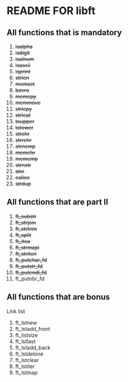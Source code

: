 # README FOR libft
## All functions that is mandatory

1. ~~isalpha~~
2. ~~isdigit~~
3. ~~isalnum~~
4. ~~isascii~~
5. ~~isprint~~
6. ~~strlen~~
7. ~~memset~~
8. ~~bzero~~
9. ~~memcpy~~
10. ~~memmove~~
11. ~~strlcpy~~
12. ~~strlcat~~
13. ~~toupper~~
14. ~~tolower~~
15. ~~strchr~~
16. ~~strrchr~~
17. ~~strncmp~~
18. ~~memchr~~
19. ~~memcmp~~
20. ~~strnstr~~
21. ~~atoi~~
22. ~~calloc~~
23. ~~strdup~~

## All functions that are part II

1. ~~ft_substr~~
2. ~~ft_strjoin~~
3. ~~ft_strtrim~~
4. ~~ft_split~~
5. ~~ft_itoa~~
6. ~~ft_strmapi~~
7. ~~ft_striteri~~
8. ~~ft_putchar_fd~~
9. ~~ft_putstr_fd~~
10. ~~ft_putendl_fd~~
11. ft_putnbr_fd

## All functions that are bonus
Link list
1. ft_lstnew
2. ft_lstadd_front
3. ft_listsize
4. ft_lstlast
5. ft_lstadd_back
6. ft_lstdelone
7. ft_lstclear
8. ft_lstiter
9. ft_lstmap

